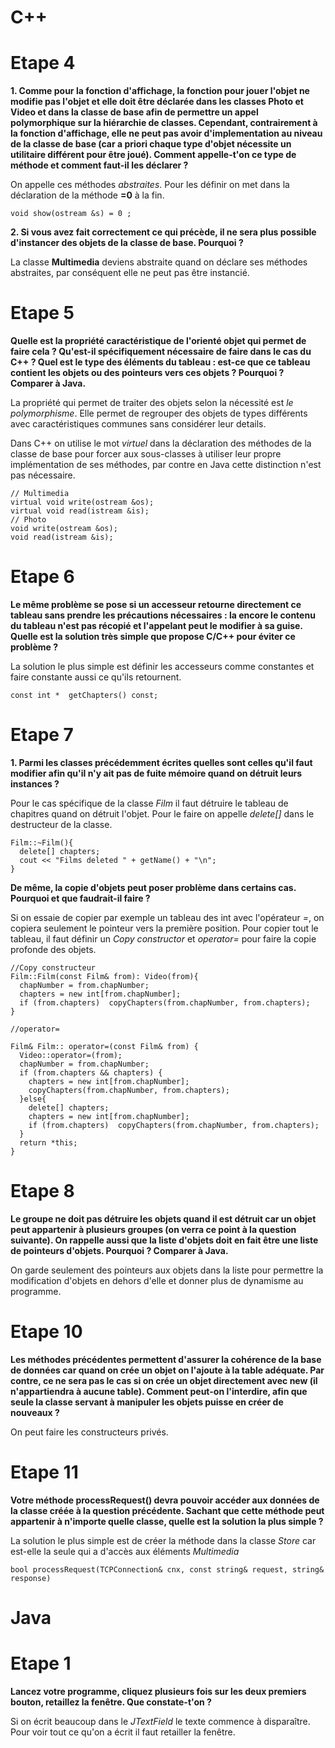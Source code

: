 # **C++**

Etape 4
======
**1. Comme pour la fonction d'affichage, la fonction pour jouer l'objet ne modifie pas l'objet et elle doit être déclarée dans les classes Photo et Video et dans la classe de base afin de permettre un appel polymorphique sur la hiérarchie de classes. Cependant, contrairement à la fonction d'affichage, elle ne peut pas avoir d'implementation au niveau de la classe de base (car a priori chaque type d'objet nécessite un utilitaire différent pour être joué). Comment appelle-t'on ce type de méthode et comment faut-il les déclarer ?**

On appelle ces méthodes *abstraites*. Pour les définir on met dans la déclaration de la méthode **=0** à la fin. 

``` void show(ostream &s) = 0 ; ```

**2. Si vous avez fait correctement ce qui précède, il ne sera plus possible d'instancer des objets de la classe de base. Pourquoi ?**

La classe **Multimedia** deviens abstraite quand on déclare ses méthodes abstraites, par conséquent elle ne peut pas être instancié.

Etape 5
======

**Quelle est la propriété caractéristique de l'orienté objet qui permet de faire cela ? Qu'est-il spécifiquement nécessaire de faire dans le cas du C++ ? Quel est le type des éléments du tableau : est-ce que ce tableau contient les objets ou des pointeurs vers ces objets ? Pourquoi ? Comparer à Java.**

La propriété qui permet de traiter des objets selon la nécessité est *le polymorphisme*. Elle permet de regrouper des objets de types différents avec caractéristiques communes sans considérer leur details.

Dans C++ on utilise le mot *virtuel* dans la déclaration des méthodes de la classe de base pour forcer aux sous-classes à utiliser leur propre implémentation de ses méthodes, par contre en Java cette distinction n'est pas nécessaire.

``` 
// Multimedia
virtual void write(ostream &os);
virtual void read(istream &is);
// Photo
void write(ostream &os);
void read(istream &is);
```

Etape 6
======

**Le même problème se pose si un accesseur retourne directement ce tableau sans prendre les précautions nécessaires : la encore le contenu du tableau n'est pas récopié et l'appelant peut le modifier à sa guise. Quelle est la solution très simple que propose C/C++ pour éviter ce problème ?**

La solution le plus simple est définir les accesseurs comme constantes et faire constante aussi ce qu'ils retournent.

``` const int *  getChapters() const; ```

Etape 7
=====
**1. Parmi les classes précédemment écrites quelles sont celles qu'il faut modifier afin qu'il n'y ait pas de fuite mémoire quand on détruit leurs instances ?**

Pour le cas spécifique de la classe *Film* il faut détruire le tableau de chapitres quand on détruit l'objet. Pour le faire on appelle *delete[]* dans le destructeur de la classe.

```
Film::~Film(){
  delete[] chapters;
  cout << "Films deleted " + getName() + "\n";
}
```

**De même, la copie d'objets peut poser problème dans certains cas. Pourquoi et que faudrait-il faire ?**

Si on essaie de copier par exemple un tableau des int avec l'opérateur *=*, on copiera seulement le pointeur vers la première position. Pour copier tout le tableau, il faut définir un *Copy constructor* et *operator=* pour faire la copie profonde des objets.

```
//Copy constructeur
Film::Film(const Film& from): Video(from){ 
  chapNumber = from.chapNumber;
  chapters = new int[from.chapNumber];
  if (from.chapters)  copyChapters(from.chapNumber, from.chapters);
}

//operator=

Film& Film:: operator=(const Film& from) {
  Video::operator=(from);
  chapNumber = from.chapNumber;
  if (from.chapters && chapters) {
    chapters = new int[from.chapNumber];
    copyChapters(from.chapNumber, from.chapters);
  }else{
    delete[] chapters;
    chapters = new int[from.chapNumber];
    if (from.chapters)  copyChapters(from.chapNumber, from.chapters);
  }
  return *this;
}
```

Etape 8
=====
**Le groupe ne doit pas détruire les objets quand il est détruit car un objet peut appartenir à plusieurs groupes (on verra ce point à la question suivante). On rappelle aussi que la liste d'objets doit en fait être une liste de pointeurs d'objets. Pourquoi ? Comparer à Java.**

On garde seulement des pointeurs aux objets dans la liste pour permettre la modification d'objets en dehors d'elle et donner plus de dynamisme au programme.

Etape 10
====
**Les méthodes précédentes permettent d'assurer la cohérence de la base de données car quand on crée un objet on l'ajoute à la table adéquate. Par contre, ce ne sera pas le cas si on crée un objet directement avec new (il n'appartiendra à aucune table). Comment peut-on l'interdire, afin que seule la classe servant à manipuler les objets puisse en créer de nouveaux ?**

On peut faire les constructeurs privés.

Etape 11
====
**Votre méthode processRequest() devra pouvoir accéder aux données de la classe créée à la question précédente. Sachant que cette méthode peut appartenir à n'importe quelle classe, quelle est la solution la plus simple ?**

La solution le plus simple est de créer la méthode dans la classe *Store* car est-elle la seule qui a d'accès aux éléments *Multimedia*

``` bool processRequest(TCPConnection& cnx, const string& request, string& response) ```

# **Java**

Etape 1
====
**Lancez votre programme, cliquez plusieurs fois sur les deux premiers bouton, retaillez la fenêtre. Que constate-t'on ?**

Si on écrit beaucoup dans le *JTextField* le texte commence à disparaître. Pour voir tout ce qu'on a écrit il faut retailler la fenêtre.